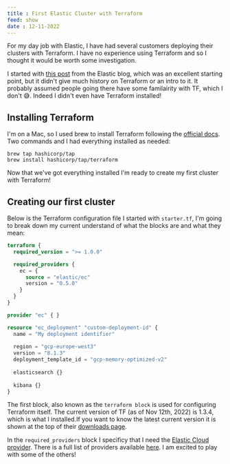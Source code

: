 ```yaml
---
title : First Elastic Cluster with Terraform
feed: show
date : 12-11-2022
---
```


For my day job with Elastic, I have had several customers deploying their clusters with Terraform. I have no experience using Terraform and so I thought it would be worth some investigation.

I started with [this post](https://www.elastic.co/blog/using-terraform-with-elastic-cloud) from the Elastic blog, which was an excellent starting point, but it didn't give much history on Terraform or an intro to it. It probably assumed people going there have some familairity with TF, which I don't 😅. Indeed I didn't even have Terraform installed!

## Installing Terraform

I'm on a Mac, so I used brew to install Terraform following the [official docs](https://developer.hashicorp.com/terraform/downloads). Two commands and I had everything installed as needed:

```shell
brew tap hashicorp/tap
brew install hashicorp/tap/terraform
```

Now that we've got everything installed I'm ready to create my first cluster with Terraform!

## Creating our first cluster

Below is the Terraform configuration file I started with `starter.tf`, I'm going to break down my current understand of what the blocks are and what they mean:

```terraform
terraform {
  required_version = ">= 1.0.0"

  required_providers {
    ec = {
      source = "elastic/ec"
      version = "0.5.0"
    }
  }
}

provider "ec" { }

resource "ec_deployment" "custom-deployment-id" {
  name = "My deployment identifier"
  
  region = "gcp-europe-west3"
  version = "8.1.3"
  deployment_template_id = "gcp-memory-optimized-v2"
  
  elasticsearch {}
  
  kibana {}
}
```

The first block, also known as the `terraform block` is used for configuring Terraform itself. The current version of TF (as of Nov 12th, 2022) is 1.3.4, which is what I installed.If you want to know the latest current version it is shown at the top of their [downloads page](https://developer.hashicorp.com/terraform/downloads).

In the `required_providers` block I specificy that I need the [Elastic Cloud provider](https://registry.terraform.io/providers/elastic/ec/latest/docs). There is a full list of providers available [here](https://registry.terraform.io/browse/providers). I am excited to play with some of the others!

